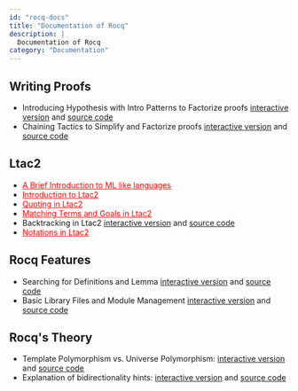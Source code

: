 ```yaml
---
id: "rocq-docs"
title: "Documentation of Rocq"
description: |
  Documentation of Rocq
category: "Documentation"
---
```



## Writing Proofs

- Introducing Hypothesis with Intro Patterns to Factorize proofs
  [interactive version](https://rocq-prover.org/platform-docs/Tutorial_intro_patterns.html)
  and [source code](https://rocq-prover.org/platform-docs/Tutorial_intro_patterns.v)
- Chaining Tactics to Simplify and Factorize proofs [interactive
  version](https://rocq-prover.org/platform-docs/Tutorial_Chaining_Tactics.html)
  and [source code](https://rocq-prover.org/platform-docs/Tutorial_Chaining_Tactics.v)

## Ltac2

- <a href="https://github.com/rocq-prover/platform-docs/issues/97" style="color:red">A Brief Introduction to ML like languages</a>
- <a href="https://github.com/rocq-prover/platform-docs/issues/92" style="color:red">Introduction to Ltac2</a>
- <a href="https://github.com/rocq-prover/platform-docs/issues/93" style="color:red">Quoting in Ltac2</a>
- <a href="https://github.com/rocq-prover/platform-docs/issues/96" style="color:red">Matching Terms and Goals in Ltac2</a>
- Backtracking in Ltac2 [interactive
  version](https://rocq-prover.org/platform-docs/Tutorial_Ltac2_backtracking.html) and
  [source code](https://rocq-prover.org/platform-docs/Tutorial_Ltac2_backtracking.v)
- <a href="https://github.com/rocq-prover/platform-docs/issues/95" style="color:red">Notations in Ltac2</a>

## Rocq Features

- Searching for Definitions and Lemma [interactive
  version](https://rocq-prover.org/platform-docs/SearchTutorial.html) and
  [source code](https://rocq-prover.org/platform-docs/SearchTutorial.v)
- Basic Library Files and Module Management [interactive
  version](https://rocq-prover.org/platform-docs/RequireImportTutorial.html)
  and [source code](https://rocq-prover.org/platform-docs/RequireImportTutorial.v)

## Rocq's Theory

- Template Polymorphism vs. Universe Polymorphism: [interactive
  version](https://rocq-prover.org/platform-docs/Explanation_Template_Polymorphism.html)
  and [source code](https://rocq-prover.org/platform-docs/Explanation_Template_Polymorphism.v)
- Explanation of bidirectionality hints: [interactive version](https://rocq-prover.org/platform-docs/Explanation_Bidirectionality_Hints.html)
  and [source code](https://rocq-prover.org/platform-docs/Explanation_Bidirectionality_Hints.v)

